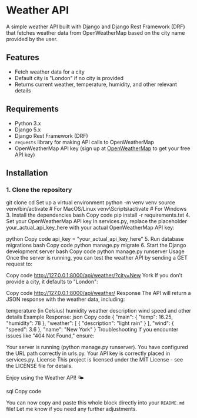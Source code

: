 # Weather API

A simple weather API built with Django and Django Rest Framework (DRF) that fetches weather data from OpenWeatherMap based on the city name provided by the user.

## Features
- Fetch weather data for a city
- Default city is "London" if no city is provided
- Returns current weather, temperature, humidity, and other relevant details

## Requirements

- Python 3.x
- Django 5.x
- Django Rest Framework (DRF)
- `requests` library for making API calls to OpenWeatherMap
- OpenWeatherMap API key (sign up at [OpenWeatherMap](https://openweathermap.org/) to get your free API key)

## Installation

### 1. Clone the repository


git clone <repository-url>
cd <repository-directory>
Set up a virtual environment
python -m venv venv
source venv/bin/activate  # For MacOS/Linux
venv\Scripts\activate  # For Windows
3. Install the dependencies
bash
Copy code
pip install -r requirements.txt
4. Set your OpenWeatherMap API key
In services.py, replace the placeholder your_actual_api_key_here with your actual OpenWeatherMap API key:

python
Copy code
api_key = "your_actual_api_key_here"
5. Run database migrations
bash
Copy code
python manage.py migrate
6. Start the Django development server
bash
Copy code
python manage.py runserver
Usage
Once the server is running, you can test the weather API by sending a GET request to:


Copy code
http://127.0.0.1:8000/api/weather/?city=New York
If you don’t provide a city, it defaults to "London":


Copy code
http://127.0.0.1:8000/api/weather/
Response
The API will return a JSON response with the weather data, including:

temperature (in Celsius)
humidity
weather description
wind speed
and other details
Example Response:
json
Copy code
{
    "main": {
        "temp": 16.25,
        "humidity": 78
    },
    "weather": [
        {
            "description": "light rain"
        }
    ],
    "wind": {
        "speed": 3.6
    },
    "name": "New York"
}
Troubleshooting
If you encounter issues like "404 Not Found," ensure:

Your server is running (python manage.py runserver).
You have configured the URL path correctly in urls.py.
Your API key is correctly placed in services.py.
License
This project is licensed under the MIT License - see the LICENSE file for details.

Enjoy using the Weather API! 🌤️

sql
Copy code

You can now copy and paste this whole block directly into your `README.md` file! Let me know if you need any further adjustments.
